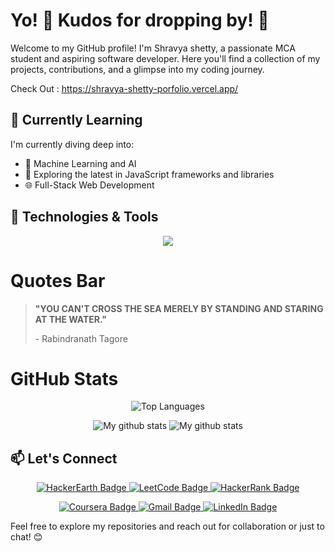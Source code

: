 # Yo! 👋 Kudos for dropping by! 🚀

Welcome to my GitHub profile! I'm Shravya shetty, a passionate MCA student and aspiring software developer. Here you'll find a collection of my projects, contributions, and a glimpse into my coding journey.

Check Out : https://shravya-shetty-porfolio.vercel.app/

## 🌱 Currently Learning
 
I'm currently diving deep into:

- 🤖 Machine Learning and AI
- 📱 Exploring the latest in JavaScript frameworks and libraries
- 🌐 Full-Stack Web Development

## 🔧 Technologies & Tools
<p align="center">
  <a href="https://skillicons.dev">
    <img src="https://skillicons.dev/icons?i=aws,github,java,c,bootstrap,cpp,css,eclipse,html,mongodb,mysql,py,vscode" />
  </a>
</p>


# Quotes Bar

> **"YOU CAN'T CROSS THE SEA MERELY BY STANDING AND STARING AT THE WATER."**
>
> \- Rabindranath Tagore







# GitHub Stats

<p align="center">
  <img src="https://github-readme-stats.vercel.app/api/top-langs/?username=shrvya-shetty&layout=compact" alt="Top Languages">
</p>

<p align="center"> <img  src="https://github-readme-streak-stats.herokuapp.com?user=shrvya-shetty&theme=vue-dark&hide_border=true&date_format=M%20j%5B%2C%20Y%5D" alt="My github stats" />

<img src="https://github-readme-stats.vercel.app/api?username=shrvya-shetty&show_icons=true&include_all_commits=true&theme=cobalt&hide_border=true" alt="My github stats" /> 
</p>


## 📫 Let's Connect
<!-- Center the badges -->
<p align="center">
  <!-- First line of badges -->
  <a href="https://www.hackerearth.com/@shravya_shetty">
    <img src="https://img.shields.io/badge/HackerEarth-%232C3454.svg?&style=for-the-badge&logo=HackerEarth&logoColor=Blue" alt="HackerEarth Badge">
  </a>
  
  <a href="https://leetcode.com/shravyashetty/">
    <img src="https://img.shields.io/badge/LeetCode-000000?style=for-the-badge&logo=LeetCode&logoColor=#d16c06" alt="LeetCode Badge">
  </a>
  
  <a href="https://www.hackerrank.com/profile/nnm22mc091">
    <img src="https://img.shields.io/badge/HackerRank-%232C3454.svg?&style=for-the-badge&logo=HackerRank&logoColor=Blue" alt="HackerRank Badge">
  </a>
</p>

<!-- Second line of badges -->
<p align="center">
  <a href="https://www.coursera.org/account-profile">
    <img src="https://img.shields.io/badge/Coursera-%230056D2.svg?style=for-the-badge&logo=Coursera&logoColor=white" alt="Coursera Badge">
  </a>
  
  <a href="mailto:shravyashetty159@gmail.com">
    <img src="https://img.shields.io/badge/Gmail-D14836?style=for-the-badge&logo=gmail&logoColor=white" alt="Gmail Badge">
  </a>
  
  <a href="https://www.linkedin.com/in/shravya29/">
    <img src="https://img.shields.io/badge/linkedin-%230077B5.svg?style=for-the-badge&logo=linkedin&logoColor=white" alt="LinkedIn Badge">
  </a>
</p>


Feel free to explore my repositories and reach out for collaboration or just to chat! 😊



